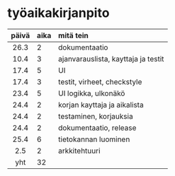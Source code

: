 # työaikakirjanpito

| päivä | aika | mitä tein  |
| :----:|:-----| :-----|
| 26.3  | 2    | dokumentaatio |
| 10.4  | 3    | ajanvarauslista, kayttaja ja testit|
| 17.4  | 5    | UI|
| 17.4  | 3    | testit, virheet, checkstyle |
| 23.4  | 5    | UI logikka, ulkonäkö |
| 24.4  | 2    | korjan kayttaja ja aikalista |
| 24.4  | 2    | testaminen, korjauksia |
| 24.4  | 2    | dokumentaatio, release |
| 25.4  | 6    | tietokannan luominen |
| 2.5   | 2    | arkkitehtuuri |
| yht   | 32   | 
